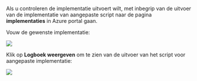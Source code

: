 Als u controleren de implementatie uitvoert wilt, met inbegrip van de uitvoer van de implementatie van aangepaste script naar de pagina **implementaties** in Azure portal gaan.

Vouw de gewenste implementatie:

![](./media/web-sites-python-troubleshoot-deployment/portal-deployment-history.png)

Klik op **Logboek weergeven** om te zien van de uitvoer van het script voor aangepaste implementatie:

![](./media/web-sites-python-troubleshoot-deployment/portal-deployment-log.png)
